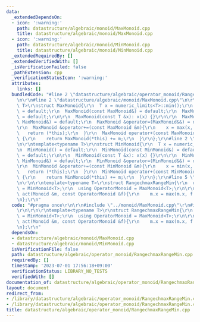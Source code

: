 ```yaml
---
data:
  _extendedDependsOn:
  - icon: ':warning:'
    path: datastructure/algebraic/monoid/MaxMonoid.cpp
    title: datastructure/algebraic/monoid/MaxMonoid.cpp
  - icon: ':warning:'
    path: datastructure/algebraic/monoid/MinMonoid.cpp
    title: datastructure/algebraic/monoid/MinMonoid.cpp
  _extendedRequiredBy: []
  _extendedVerifiedWith: []
  _isVerificationFailed: false
  _pathExtension: cpp
  _verificationStatusIcon: ':warning:'
  attributes:
    links: []
  bundledCode: "#line 2 \"datastructure/algebraic/operator_monoid/RangechmaxRangeMin.cpp\"\
    \n\r\n#line 2 \"datastructure/algebraic/monoid/MaxMonoid.cpp\"\n\r\ntemplate<typename\
    \ T>\r\nstruct MaxMonoid{\r\n  T x = numeric_limits<T>::min();\r\n  MaxMonoid()\
    \ = default;\r\n  MaxMonoid(const MaxMonoid&) = default;\r\n  MaxMonoid(MaxMonoid&&)\
    \ = default;\r\n\r\n  MaxMonoid(const T &x): x(x) {}\r\n\r\n  MaxMonoid &operator=(const\
    \ MaxMonoid&) = default;\r\n  MaxMonoid &operator=(MaxMonoid&&) = default;\r\n\
    \r\n  MaxMonoid &operator+=(const MaxMonoid &m){\r\n    x = max(x, m.x);\r\n \
    \   return (*this);\r\n  }\r\n  MaxMonoid operator+(const MaxMonoid &m) const\
    \ {\r\n    return MaxMonoid(*this) += m;\r\n  }\r\n};\r\n#line 2 \"datastructure/algebraic/monoid/MinMonoid.cpp\"\
    \n\r\ntemplate<typename T>\r\nstruct MinMonoid{\r\n  T x = numeric_limits<T>::max();\r\
    \n  MinMonoid() = default;\r\n  MinMonoid(const MinMonoid&) = default;\r\n  MinMonoid(MinMonoid&&)\
    \ = default;\r\n\r\n  MinMonoid(const T &x): x(x) {}\r\n\r\n  MinMonoid &operator=(const\
    \ MinMonoid&) = default;\r\n  MinMonoid &operator=(MinMonoid&&) = default;\r\n\
    \r\n  MinMonoid &operator+=(const MinMonoid &m){\r\n    x = min(x, m.x);\r\n \
    \   return (*this);\r\n  }\r\n  MinMonoid operator+(const MinMonoid &m) const\
    \ {\r\n    return MinMonoid(*this) += m;\r\n  }\r\n};\r\n#line 5 \"datastructure/algebraic/operator_monoid/RangechmaxRangeMin.cpp\"\
    \n\r\n\r\ntemplate<typename T>\r\nstruct RangechmaxRangeMin{\r\n  using Monoid\
    \ = MinMonoid<T>;\r\n  using OperatorMonoid = MaxMonoid<T>;\r\n\r\n  static void\
    \ act(Monoid &m, const OperatorMonoid &f){\r\n    m.x = max(m.x, f.x);\r\n  }\r\
    \n};\r\n"
  code: "#pragma once\r\n\r\n#include \"../monoid/MaxMonoid.cpp\"\r\n#include \"../monoid/MinMonoid.cpp\"\
    \r\n\r\n\r\ntemplate<typename T>\r\nstruct RangechmaxRangeMin{\r\n  using Monoid\
    \ = MinMonoid<T>;\r\n  using OperatorMonoid = MaxMonoid<T>;\r\n\r\n  static void\
    \ act(Monoid &m, const OperatorMonoid &f){\r\n    m.x = max(m.x, f.x);\r\n  }\r\
    \n};\r\n"
  dependsOn:
  - datastructure/algebraic/monoid/MaxMonoid.cpp
  - datastructure/algebraic/monoid/MinMonoid.cpp
  isVerificationFile: false
  path: datastructure/algebraic/operator_monoid/RangechmaxRangeMin.cpp
  requiredBy: []
  timestamp: '2023-07-01 17:56:18+09:00'
  verificationStatus: LIBRARY_NO_TESTS
  verifiedWith: []
documentation_of: datastructure/algebraic/operator_monoid/RangechmaxRangeMin.cpp
layout: document
redirect_from:
- /library/datastructure/algebraic/operator_monoid/RangechmaxRangeMin.cpp
- /library/datastructure/algebraic/operator_monoid/RangechmaxRangeMin.cpp.html
title: datastructure/algebraic/operator_monoid/RangechmaxRangeMin.cpp
---
```

